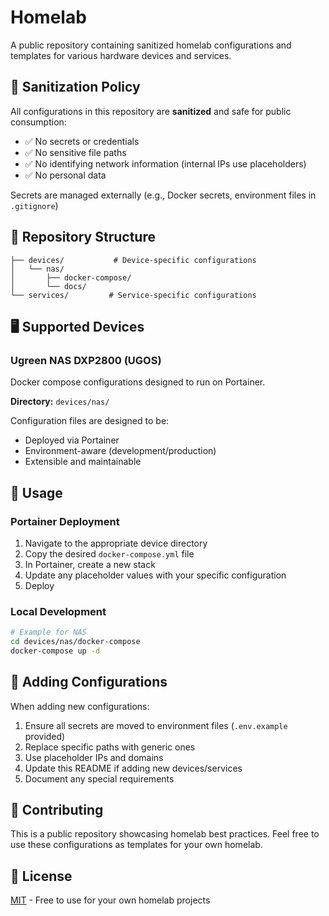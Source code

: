 # Homelab

A public repository containing sanitized homelab configurations and templates for various hardware devices and services.

## 🔐 Sanitization Policy

All configurations in this repository are **sanitized** and safe for public consumption:
- ✅ No secrets or credentials
- ✅ No sensitive file paths
- ✅ No identifying network information (internal IPs use placeholders)
- ✅ No personal data

Secrets are managed externally (e.g., Docker secrets, environment files in `.gitignore`)

## 📁 Repository Structure

```
├── devices/           # Device-specific configurations
│   └── nas/
│       ├── docker-compose/
│       └── docs/
└── services/         # Service-specific configurations
```

## 🖥️ Supported Devices

### Ugreen NAS DXP2800 (UGOS)

Docker compose configurations designed to run on Portainer.

**Directory:** `devices/nas/`

Configuration files are designed to be:
- Deployed via Portainer
- Environment-aware (development/production)
- Extensible and maintainable

## 🚀 Usage

### Portainer Deployment

1. Navigate to the appropriate device directory
2. Copy the desired `docker-compose.yml` file
3. In Portainer, create a new stack
4. Update any placeholder values with your specific configuration
5. Deploy

### Local Development

```bash
# Example for NAS
cd devices/nas/docker-compose
docker-compose up -d
```

## 📝 Adding Configurations

When adding new configurations:
1. Ensure all secrets are moved to environment files (`.env.example` provided)
2. Replace specific paths with generic ones
3. Use placeholder IPs and domains
4. Update this README if adding new devices/services
5. Document any special requirements

## 🤝 Contributing

This is a public repository showcasing homelab best practices. Feel free to use these configurations as templates for your own homelab.

## 📄 License

[MIT](LICENSE) - Free to use for your own homelab projects